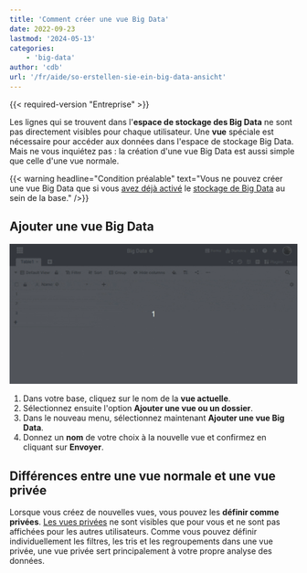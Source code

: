 ```yaml
---
title: 'Comment créer une vue Big Data'
date: 2022-09-23
lastmod: '2024-05-13'
categories:
    - 'big-data'
author: 'cdb'
url: '/fr/aide/so-erstellen-sie-ein-big-data-ansicht'
---
```


{{< required-version "Entreprise" >}}

Les lignes qui se trouvent dans l'**espace de stockage des Big Data** ne sont pas directement visibles pour chaque utilisateur. Une **vue** spéciale est nécessaire pour accéder aux données dans l'espace de stockage Big Data. Mais ne vous inquiétez pas : la création d'une vue Big Data est aussi simple que celle d'une vue normale.

{{< warning  headline="Condition préalable"  text="Vous ne pouvez créer une vue Big Data que si vous [avez déjà activé](https://seatable.io/fr/docs/big-data/aktivieren-des-big-data-backends-in-einer-base/) le [stockage de Big Data](https://seatable.io/fr/docs/big-data/aktivieren-des-big-data-backends-in-einer-base/) au sein de la base." />}}

## Ajouter une vue Big Data

![Créer une vue Big Data](images/create-big-data-view.gif)

1. Dans votre base, cliquez sur le nom de la **vue actuelle**.
2. Sélectionnez ensuite l'option **Ajouter une vue ou un dossier**.
3. Dans le nouveau menu, sélectionnez maintenant **Ajouter une vue Big Data**.
4. Donnez un **nom** de votre choix à la nouvelle vue et confirmez en cliquant sur **Envoyer**.

## Différences entre une vue normale et une vue privée

Lorsque vous créez de nouvelles vues, vous pouvez les **définir comme privées**. [Les vues privées](https://seatable.io/fr/docs/grundlagen-von-ansichten/unterschiede-zwischen-privaten-und-normalen-ansichten/) ne sont visibles que pour vous et ne sont pas affichées pour les autres utilisateurs. Comme vous pouvez définir individuellement les filtres, les tris et les regroupements dans une vue privée, une vue privée sert principalement à votre propre analyse des données.
